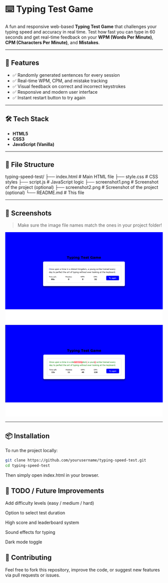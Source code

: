 # ⌨️ Typing Test Game

A fun and responsive web-based **Typing Test Game** that challenges your typing speed and accuracy in real time. Test how fast you can type in 60 seconds and get real-time feedback on your **WPM (Words Per Minute)**, **CPM (Characters Per Minute)**, and **Mistakes**.

---

## 🚀 Features

- ✅ Randomly generated sentences for every session  
- ✅ Real-time WPM, CPM, and mistake tracking  
- ✅ Visual feedback on correct and incorrect keystrokes  
- ✅ Responsive and modern user interface  
- ✅ Instant restart button to try again  

---

## 🛠️ Tech Stack

- **HTML5**  
- **CSS3**  
- **JavaScript (Vanilla)**  

---

## 📁 File Structure

typing-speed-test/
├── index.html # Main HTML file
├── style.css # CSS styles
├── script.js # JavaScript logic
├── screenshot1.png # Screenshot of the project (optional)
├── screenshot2.png # Screenshot of the project (optional)
└── README.md # This file


---

## 📸 Screenshots

> Make sure the image file names match the ones in your project folder!

![Typing Speed Test Preview](/screenshot%201.png)  
![Typing Speed Test Preview](/screenshot%202.png)

---

## 📦 Installation

To run the project locally:

```bash
git clone https://github.com/yourusername/typing-speed-test.git
cd typing-speed-test
```
Then simply open index.html in your browser.

## 📌 TODO / Future Improvements
Add difficulty levels (easy / medium / hard)

Option to select test duration

High score and leaderboard system

Sound effects for typing

Dark mode toggle


## 🤝 Contributing
Feel free to fork this repository, improve the code, or suggest new features via pull requests or issues.

